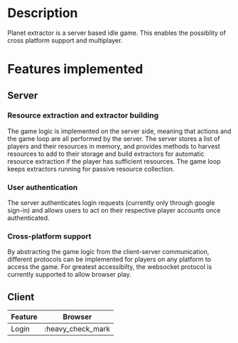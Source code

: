 # Description
Planet extractor is a server based idle game. This enables the possiblity of cross platform support and multiplayer.

# Features implemented
## Server
### Resource extraction and extractor building
The game logic is implemented on the server side, meaning that actions and the game loop are all performed by the server.
The server stores a list of players and their resources in memory, and provides methods to harvest resources to add to their storage and build extractors for automatic resource extraction if the player has sufficient resources. The game loop keeps extractors running for passive resource collection.

### User authentication
The server authenticates login requests (currently only through google sign-in) and allows users to act on their respective player accounts once authenticated.

### Cross-platform support
By abstracting the game logic from the client-server communication, different protocols can be implemented for players on any platform to access the game.
For greatest accessibilty, the websocket protocol is currently supported to allow browser play.

## Client
|Feature|Browser|
|:------|:-----:|
|Login  |:heavy_check_mark|